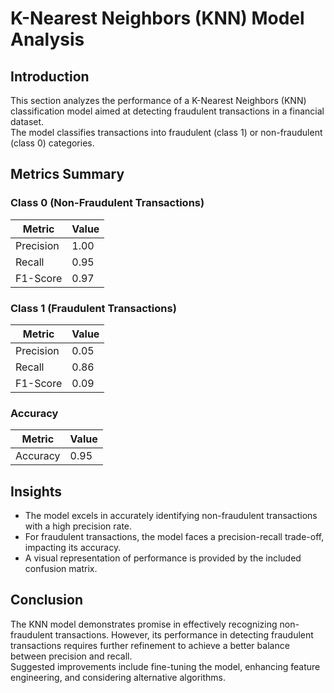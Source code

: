 # K-Nearest Neighbors (KNN) Model Analysis

## Introduction

This section analyzes the performance of a K-Nearest Neighbors (KNN) classification model aimed at detecting fraudulent transactions in a financial dataset.  
The model classifies transactions into fraudulent (class 1) or non-fraudulent (class 0) categories.

## Metrics Summary

### Class 0 (Non-Fraudulent Transactions)

| Metric    | Value |
|-----------|-------|
| Precision | 1.00  |
| Recall    | 0.95  |
| F1-Score  | 0.97  |

### Class 1 (Fraudulent Transactions)

| Metric    | Value |
|-----------|-------|
| Precision | 0.05  |
| Recall    | 0.86  |
| F1-Score  | 0.09  |

### Accuracy

| Metric    | Value |
|-----------|-------|
| Accuracy  | 0.95  |

## Insights

- The model excels in accurately identifying non-fraudulent transactions with a high precision rate.  
- For fraudulent transactions, the model faces a precision-recall trade-off, impacting its accuracy.  
- A visual representation of performance is provided by the included confusion matrix.  

## Conclusion

The KNN model demonstrates promise in effectively recognizing non-fraudulent transactions. However, its performance in detecting fraudulent transactions requires further refinement to achieve a better balance between precision and recall.  
Suggested improvements include fine-tuning the model, enhancing feature engineering, and considering alternative algorithms.  
